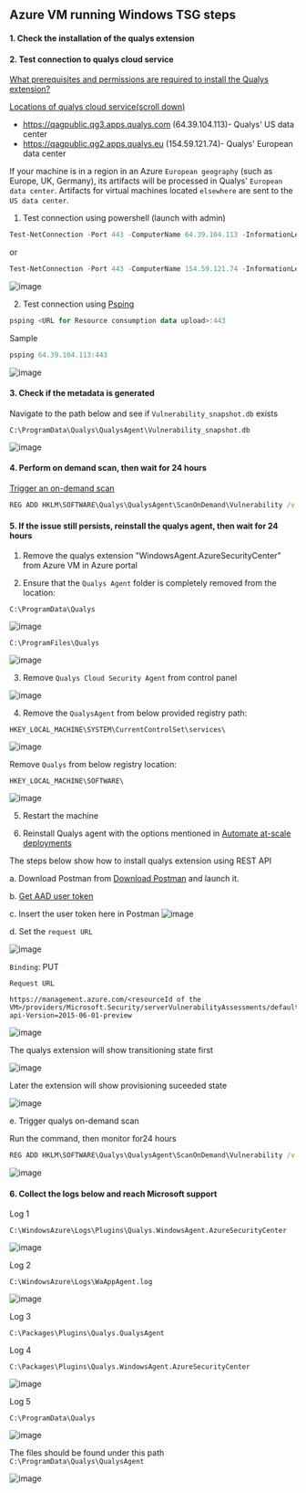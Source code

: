 ## Azure VM running Windows TSG steps
#### 1. Check the installation of the qualys extension
#### 2. Test connection to qualys cloud service
[What prerequisites and permissions are required to install the Qualys extension?](https://learn.microsoft.com/en-us/azure/defender-for-cloud/deploy-vulnerability-assessment-vm#what-prerequisites-and-permissions-are-required-to-install-the-qualys-extension)

[Locations of qualys cloud service(scroll down)](https://learn.microsoft.com/en-us/azure/defender-for-cloud/deploy-vulnerability-assessment-vm#deploy-the-integrated-scanner-to-your-azure-and-hybrid-machines)
* https://qagpublic.qg3.apps.qualys.com (64.39.104.113)- Qualys' US data center
* https://qagpublic.qg2.apps.qualys.eu (154.59.121.74)- Qualys' European data center

If your machine is in a region in an Azure `European geography` (such as Europe, UK, Germany), its artifacts will be processed in Qualys' `European data center`.
Artifacts for virtual machines located `elsewhere` are sent to the `US data center`.

1. Test connection using powershell (launch with admin)
```powershell
Test-NetConnection -Port 443 -ComputerName 64.39.104.113 -InformationLevel Detailed
```
or
```powershell
Test-NetConnection -Port 443 -ComputerName 154.59.121.74 -InformationLevel Detailed
```
![image](https://user-images.githubusercontent.com/96930989/212520515-1f765380-35f5-43d4-a337-349c249549ba.png)


2. Test connection using [Psping](https://learn.microsoft.com/en-us/movere/test-443-connectivity)
```powershell
psping <URL for Resource consumption data upload>:443
```
Sample
```powershell
psping 64.39.104.113:443
```
![image](https://user-images.githubusercontent.com/96930989/212520669-19c546bc-b900-480d-944f-7db5f92d84d2.png)

#### 3. Check if the metadata is generated
Navigate to the path below and see if `Vulnerability_snapshot.db` exists
```
C:\ProgramData\Qualys\QualysAgent\Vulnerability_snapshot.db
```
![image](https://user-images.githubusercontent.com/96930989/212463493-d5981a23-051a-4ca0-b561-6ce8e9cca92e.png)
#### 4. Perform on demand scan, then wait for 24 hours
[Trigger an on-demand scan](https://learn.microsoft.com/en-us/azure/defender-for-cloud/deploy-vulnerability-assessment-vm#trigger-an-on-demand-scan)
```cmd
REG ADD HKLM\SOFTWARE\Qualys\QualysAgent\ScanOnDemand\Vulnerability /v "ScanOnDemand" /t REG_DWORD /d "1" /f
```
#### 5. If the issue still persists, reinstall the qualys agent, then wait for 24 hours

1. Remove the qualys extension "WindowsAgent.AzureSecurityCenter" from Azure VM in Azure portal

2. Ensure that the `Qualys Agent` folder is completely removed from the location:
```
C:\ProgramData\Qualys
```
![image](https://user-images.githubusercontent.com/96930989/212525176-0ea6be15-dd56-4806-9d2d-c92085189f82.png)

```
C:\ProgramFiles\Qualys
```
![image](https://user-images.githubusercontent.com/96930989/212525183-c24a0d15-1ca1-4800-b049-302b97a12619.png)

3. Remove `Qualys Cloud Security Agent` from control panel

![image](https://user-images.githubusercontent.com/96930989/230296742-33e36f45-35fb-4015-b9c1-49152b2e2139.png)

4. Remove the `QualysAgent` from below provided registry path:
```
HKEY_LOCAL_MACHINE\SYSTEM\CurrentControlSet\services\
```
![image](https://user-images.githubusercontent.com/96930989/212525215-2331730f-5738-409b-a473-5b383209b91d.png)

Remove `Qualys` from below registry location:
```
HKEY_LOCAL_MACHINE\SOFTWARE\
```
![image](https://user-images.githubusercontent.com/96930989/212525234-7335ac4d-86cd-43ac-ae17-c9439067f835.png)

5. Restart the machine

6. Reinstall Qualys agent with the options mentioned in [Automate at-scale deployments](https://learn.microsoft.com/en-us/azure/defender-for-cloud/deploy-vulnerability-assessment-vm#automate-at-scale-deployments)

The steps below show how to install qualys extension using REST API

a. Download Postman from [Download Postman](https://www.postman.com/downloads/) and launch it.

b. [Get AAD user token](https://github.com/guguji666666/GJS-MDC-Tips/tree/main/API%20Basic)

c. Insert the user token here in Postman
![image](https://user-images.githubusercontent.com/96930989/210289242-15003c92-1406-4289-9cfd-a08e5cd7260f.png)

d. Set the `request URL`

![image](https://user-images.githubusercontent.com/96930989/230302053-09c10fb4-3208-46b6-a2ad-d377ed183906.png)

`Binding`: PUT

`Request URL`
```
https://management.azure.com/<resourceId of the VM>/providers/Microsoft.Security/serverVulnerabilityAssessments/default?api-Version=2015-06-01-preview
```

![image](https://user-images.githubusercontent.com/96930989/230294641-cb20d8e6-2a80-416f-9205-95d7b5d28970.png)

The qualys extension will show transitioning state first

![image](https://user-images.githubusercontent.com/96930989/230294767-967538ed-daa6-4fda-9de8-99053a65a531.png)

Later the extension will show provisioning suceeded state

![image](https://user-images.githubusercontent.com/96930989/230295602-53043ef9-4774-426b-bd49-f416ec7f4efb.png)

e. Trigger qualys on-demand scan

Run the command, then monitor for24 hours

```cmd
REG ADD HKLM\SOFTWARE\Qualys\QualysAgent\ScanOnDemand\Vulnerability /v "ScanOnDemand" /t REG_DWORD /d "1" /f
```
![image](https://user-images.githubusercontent.com/96930989/230297945-a53aa619-be5c-4793-9363-0dce9fb1d479.png)


#### 6. Collect the logs below and reach Microsoft support

Log 1
```
C:\WindowsAzure\Logs\Plugins\Qualys.WindowsAgent.AzureSecurityCenter
```
![image](https://user-images.githubusercontent.com/96930989/212525495-f0a7ca13-2140-469d-b2bc-e2a641c98c98.png)

Log 2
```
C:\WindowsAzure\Logs\WaAppAgent.log
```
![image](https://user-images.githubusercontent.com/96930989/212525501-ff596597-a7f6-4b0a-a53e-d6ec865809dc.png)

Log 3
```
C:\Packages\Plugins\Qualys.QualysAgent
```

Log 4
```
C:\Packages\Plugins\Qualys.WindowsAgent.AzureSecurityCenter
```
![image](https://user-images.githubusercontent.com/96930989/212525511-48d64192-fc54-4c26-a781-1240bc2835df.png)

Log 5
```
C:\ProgramData\Qualys
```

![image](https://user-images.githubusercontent.com/96930989/232026901-8ea4643e-bc83-4efa-9611-f9044b16377e.png)

The files should be found under this path `C:\ProgramData\Qualys\QualysAgent`

![image](https://user-images.githubusercontent.com/96930989/232026942-622a968d-663c-4d46-afb2-cdfcda6d4840.png)
